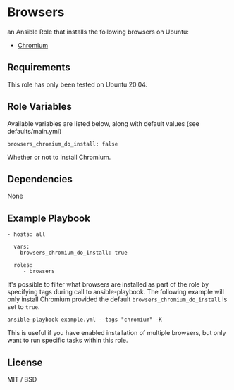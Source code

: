 Browsers
========

an Ansible Role that installs the following browsers on Ubuntu:
- [Chromium](https://www.chromium.org)

Requirements
------------

This role has only been tested on Ubuntu 20.04.

Role Variables
--------------

Available variables are listed below, along with default values (see defaults/main.yml)

    browsers_chromium_do_install: false

Whether or not to install Chromium.

Dependencies
------------

None

Example Playbook
----------------

    - hosts: all
      
      vars:
        browsers_chromium_do_install: true
      
      roles:
         - browsers

It's possible to filter what browsers are installed as part of the role by specifying tags during call to ansible-playbook. The following example will only install Chromium provided the default `browsers_chromium_do_install` is set to `true`.

    ansible-playbook example.yml --tags "chromium" -K

This is useful if you have enabled installation of multiple browsers, but only want to run specific tasks within this role.

License
-------

MIT / BSD
